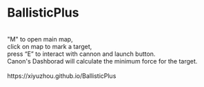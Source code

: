 # BallisticPlus
<br>
"M" to open main map, <br>
click on map to mark a target,<br>
press “E” to interact with cannon and launch button.<br>
Canon's Dashborad will calculate the minimum force for the target. <br>
<br>
https://xiyuzhou.github.io/BallisticPlus
